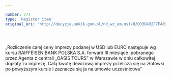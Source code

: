 ```yaml
---

number: 777
type: 'Register item'
original_uri: 'http://decyzje.uokik.gov.pl/nd_wz_um.nsf/0/D33D432F7F403D59C12572DD003296B5?OpenDocument'


---
```


„Rozliczenie całej ceny imprezy podanej w USD lub EURO następuje wg kursu RAIFFEISEN BANK POLSKA S.A. forward III miesiące ,pobranego przez Agenta z centrali „OASIS TOURS” w Warszawie w dniu całkowitej dopłaty za imprezę. Całą kwotę dewizową imprezy przelicza się na złotówki po powyższym kursie i zaznacza się ja na umowie uczestnictwa”
